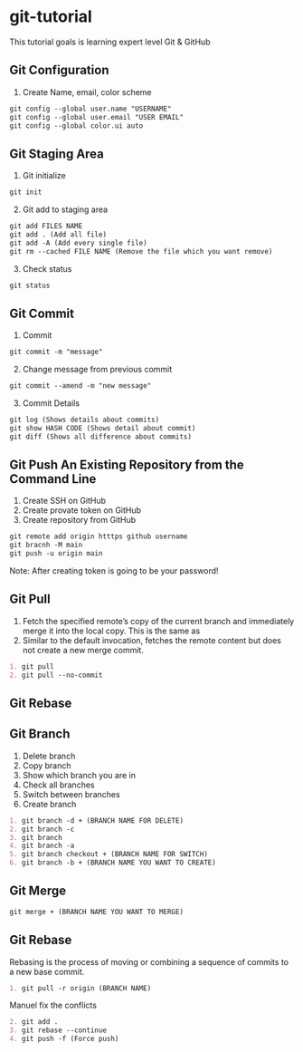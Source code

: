# git-tutorial
This tutorial goals is learning expert level Git &amp; GitHub

Git Configuration
-------
 1. Create Name, email, color scheme
  
``` markdown
git config --global user.name "USERNAME"
git config --global user.email "USER EMAIL"
git config --global color.ui auto
```

Git Staging Area
-------
  1. Git initialize
  
``` markdown  
git init
```
  
  2. Git add to staging area
 
 ``` markdown  
git add FILES NAME
git add . (Add all file)
git add -A (Add every single file)
git rm --cached FILE NAME (Remove the file which you want remove)
```

  3. Check status
``` markdown  
git status
```


Git Commit
-------

1. Commit
``` markdown  
git commit -m "message"

```
2. Change message from previous commit
``` markdown  
git commit --amend -m "new message" 
```
3. Commit Details
```markdown
git log (Shows details about commits)
git show HASH CODE (Shows detail about commit)
git diff (Shows all difference about commits)
```

Git Push An Existing Repository from the Command Line
-------

1. Create SSH on GitHub
2. Create provate token on GitHub
3. Create repository from GitHub
```markdown
git remote add origin htttps github username
git bracnh -M main
git push -u origin main
```
Note: After creating token is going to be your password!

Git Pull
-------
1. Fetch the specified remote’s copy of the current branch and immediately merge it into the local copy. This is the same as
2. Similar to the default invocation, fetches the remote content but does not create a new merge commit.
```markdown
1. git pull
2. git pull --no-commit
```

Git Rebase
-------


Git Branch
-------
1. Delete branch
2. Copy branch
3. Show which branch you are in
4. Check all branches
5. Switch between branches
6. Create branch

```markdown
1. git branch -d + (BRANCH NAME FOR DELETE)
2. git branch -c
3. git branch
4. git branch -a
5. git branch checkout + (BRANCH NAME FOR SWITCH)
6. git branch -b + (BRANCH NAME YOU WANT TO CREATE)
```

Git Merge
-------
```markdown
git merge + (BRANCH NAME YOU WANT TO MERGE)
```

Git Rebase
-------
Rebasing is the process of moving or combining a sequence of commits to a new base commit.

```markdown
1. git pull -r origin (BRANCH NAME)
```
Manuel fix the conflicts

```markdown 
2. git add .
3. git rebase --continue
4. git push -f (Force push)
```




